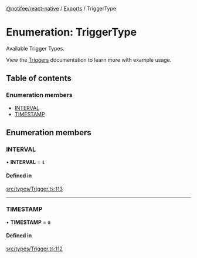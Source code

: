 [@notifee/react-native](../README.md) / [Exports](../modules.md) / TriggerType

# Enumeration: TriggerType

Available Trigger Types.

View the [Triggers](/react-native/docs/triggers) documentation to learn more with example usage.

## Table of contents

### Enumeration members

- [INTERVAL](TriggerType.md#interval)
- [TIMESTAMP](TriggerType.md#timestamp)

## Enumeration members

### INTERVAL

• **INTERVAL** = `1`

#### Defined in

[src/types/Trigger.ts:113](https://github.com/cabljac/react-native-notifee/blob/4d792c9/src/types/Trigger.ts#L113)

___

### TIMESTAMP

• **TIMESTAMP** = `0`

#### Defined in

[src/types/Trigger.ts:112](https://github.com/cabljac/react-native-notifee/blob/4d792c9/src/types/Trigger.ts#L112)
